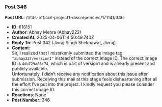 ### Post 346
**Post URL**: /t/tds-official-project1-discrepencies/171141/346
- **ID**: 616151
- **Author**: Abhay Mehra (Abhay222)
- **Created At**: 2025-04-06T14:50:49.740Z
- **Reply To**: Post 342 (Jivraj Singh Shekhawat, Jivraj)
- **Content**:  
  Sir, I realized that I mistakenly submitted the image tag <code>"abhay227/version1"</code> instead of the correct image ID. The correct image ID is <code>4db729a03f74</code>, which is part of version1 and is already present and publicly available.<br>
Unfortunately, I didn’t receive any notification about this issue after submission. Receiving this mail at this stage feels disheartening after all the effort I’ve put into the project.  I kindly request you please consider this correct image ID.
- **Reactions**: None
- **Post Number**: 346

